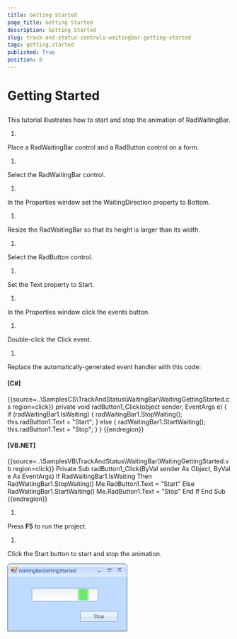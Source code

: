```yaml
---
title: Getting Started
page_title: Getting Started
description: Getting Started
slug: track-and-status-controls-waitingbar-getting-started
tags: getting,started
published: True
position: 0
---
```


# Getting Started



## 

This tutorial illustrates how to start and stop the animation of RadWaitingBar.




1. 

Place a RadWaitingBar control and a RadButton control on a form.

1. 

Select the RadWaitingBar control.

1. 

In the Properties window set the WaitingDirection property to Bottom.

1. 

Resize the RadWaitingBar so that its height is larger than its width.

1. 

Select the RadButton control.

1. 

Set the Text property to Start.

1. 

In the Properties window click the events button.

1. 

Double-click the Click event.

1. 

Replace the automatically-generated event handler with this code:
     

#### __[C#]__

{{source=..\SamplesCS\TrackAndStatus\WaitingBar\WaitingGettingStarted.cs region=click}}
	        private void radButton1_Click(object sender, EventArgs e)
	        {
	            if (radWaitingBar1.IsWaiting)
	            {
	                radWaitingBar1.StopWaiting();
	                this.radButton1.Text = "Start";
	            }
	            else
	            {
	                radWaitingBar1.StartWaiting();
	                this.radButton1.Text = "Stop";
	            }
	        }
	{{endregion}}



#### __[VB.NET]__

{{source=..\SamplesVB\TrackAndStatus\WaitingBar\WaitingGettingStarted.vb region=click}}
	    Private Sub radButton1_Click(ByVal sender As Object, ByVal e As EventArgs)
	        If RadWaitingBar1.IsWaiting Then
	            RadWaitingBar1.StopWaiting()
	            Me.RadButton1.Text = "Start"
	        Else
	            RadWaitingBar1.StartWaiting()
	            Me.RadButton1.Text = "Stop"
	        End If
	    End Sub
	{{endregion}}



1. 

Press __F5__ to run the project.

1. 

Click the Start button to start and stop the animation.

![track-and-status-controls-waitingbar-getting-started 001](images/track-and-status-controls-waitingbar-getting-started001.png)
